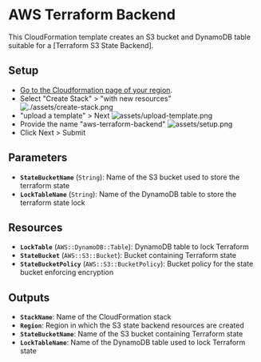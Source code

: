 # AWS Terraform Backend

This CloudFormation template creates an S3 bucket and DynamoDB table suitable
for a \[Terraform S3 State Backend\]. 

## Setup

- [Go to the Cloudformation page of your region](https://eu-west-1.console.aws.amazon.com/cloudformation/home?region=eu-west-1#/stacks?filteringText=&filteringStatus=active&viewNested=true). 
- Select "Create Stack" > "with new resources"
![./assets/create-stack.png](assets/create-stack.png)
- "upload a template" > Next
![assets/upload-template.png](assets/upload-template.png)
- Provide the name "aws-terraform-backend"
![assets/setup.png](assets/setup.png)
- Click Next > Submit

## Parameters

- __`StateBucketName`__ (`String`): Name of the S3 bucket used to store the
  terraform state
- __`LockTableName`__ (`String`): Name of the DynamoDB table to store the
  terraform state lock

## Resources

- __`LockTable`__ (`AWS::DynamoDB::Table`): DynamoDB table to lock Terraform
- __`StateBucket`__ (`AWS::S3::Bucket`): Bucket containing Terraform state
- __`StateBucketPolicy`__ (`AWS::S3::BucketPolicy`): Bucket policy for the state
  bucket enforcing encryption

## Outputs

- __`StackName`__: Name of the CloudFormation stack
- __`Region`__: Region in which the S3 state backend resources are created
- __`StateBucketName`__: Name of the S3 bucket containing Terraform state
- __`LockTableName`__: Name of the DynamoDB table used to lock Terraform state
